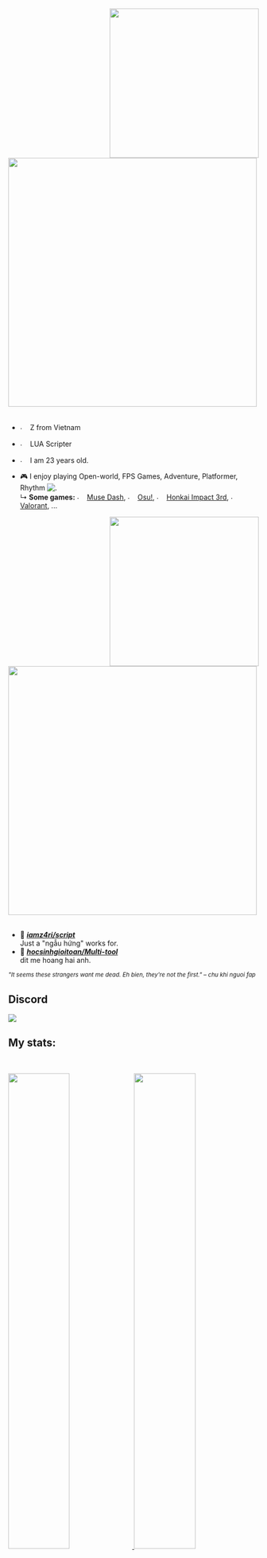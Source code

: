 #
<div>
<img src="https://media.discordapp.net/attachments/1083030501658468412/1089579820133908671/337663145_518088646968259_1719501526180352994_n.jpg" width="300" align="right" />
<br/>
<img src="https://media.discordapp.net/attachments/975303598042918932/1089566521619136623/image.png" width="500" />
<br/>
<br/>

- <img src="https://cdn.discordapp.com/attachments/820557032016969751/952436539118456882/flag-vietnam_1f1fb-1f1f3.png" alt="." width="16" height="16"/> Z from Vietnam  
- <img src="https://cdn.discordapp.com/emojis/1089580975811473608.webp" alt="." width="16" height="16"/> LUA Scripter 
- <img src="https://cdn.discordapp.com/emojis/917725046200492112.webp" alt="."  width="16" height="16" /> I am 23 years old.

- 🎮 I enjoy playing Open-world, FPS Games, Adventure, Platformer, Rhythm <img src="https://cdn.discordapp.com/emojis/941332005352792174.png?size=20" alt="."/>    
  ↳ **Some games:** <img src="https://cdn.discordapp.com/attachments/820557032016969751/952448114810318919/g_fCBh_ccmnRUswmiXDknHzp6LJnkjfFztmQpl2tzfeFWhfrSBK6F1iyhPgF94pPcQMw512.png" alt="." width="16" height="16"/> [Muse Dash](https://store.steampowered.com/app/774171/Muse_Dash/), <img src="https://i.ppy.sh/013ed2c11b34720790e74035d9f49078d5e9aa64/68747470733a2f2f6f73752e7070792e73682f77696b692f696d616765732f4272616e645f6964656e746974795f67756964656c696e65732f696d672f75736167652d66756c6c2d636f6c6f75722e706e67" alt="." width="16" height="16"/> [Osu!](https://osu.ppy.sh/), <img src="https://cdn.discordapp.com/attachments/820557032016969751/952448522748317767/-gPPWywaH1aCS9ebdWhDAvHME9lUF1_RvI7dNSdz80BT2bUqrkYXCUZbBuBLxBP-kPsw512.png" alt="." width="16" height="16"/> [Honkai Impact 3rd](https://honkaiimpact3.hoyoverse.com/asia/vi-vn/home), <img src="https://cdn.discordapp.com/attachments/820557032016969751/952448941201428540/KGhkiIABcwb0ZdwWMfGGBsHCb6gQbQNX.png" alt="." width="16" height="16"/> [Valorant](https://playvalorant.com/vi-vn/), ...

<img src="https://cdn.discordapp.com/attachments/916625281106718730/1089586173950840932/1000.png" width="300" align="right" />
<br/>
<img src="https://cdn.discordapp.com/attachments/820557032016969751/1056425970774593556/Github.png" width="500" />
<br/>
<br/>

- 📗 [***iamz4ri/script***](https://github.com/iamz4ri/script) <br/>
  Just a "ngẫu hứng" works for.
- 📘 [***hocsinhgioitoan/Multi-tool***](https://github.com/hocsinhgioitoan/Multi-tool) <br/>
  dit me hoang hai anh.

<sub>  *"It seems these strangers want me dead. Eh bien, they're not the first." – chu khi nguoi fap* </sub>
</div>

## Discord
<a href="https://discord.com/users/721746046543331449"  align="left">
    <img src="https://lanyard.cnrad.dev/api/931571509556826172?theme=light&bg=F4BFC7&borderRadius=15px&animated=true&idleMessage=On%20the%20sky%20there%20is%20an%20angel%20in%20somewhere%20(.%20%E2%9D%9B%20%E1%B4%97%20%E2%9D%9B.)">
  </a>

## My stats:

<br/>
<p align="left">
  <a href="/">
  <img width="49.5%" src="https://github-readme-stats.vercel.app/api?username=iamz4ri&theme=dracula&show_icons=true" />
    <img width="49.5%" src="https://github-readme-streak-stats.herokuapp.com/?user=iamz4ri&theme=dracula&hide_border=true" />
  </a>
</p>
<br>

## Thanks for reading ❤️

![:aikocount](https://count.getloli.com/get/@iamz4ri?theme=rule34)
